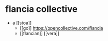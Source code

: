 # flancia collective

- a [[stoa]]
  - [[go]] https://opencollective.com/flancia
  - [[flancian]] [[vera]] 


